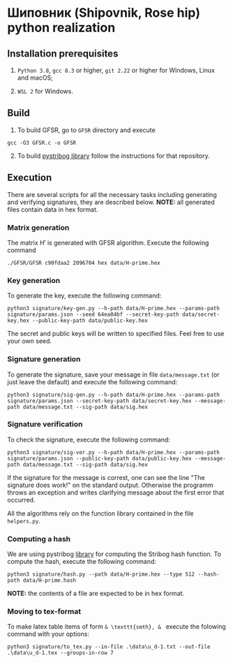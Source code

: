 # Шиповник (Shipovnik, Rose hip) python realization

## Installation prerequisites

1. `Python 3.8`, `gcc 8.3` or higher, `git 2.22` or higher for Windows, Linux and macOS;

2. `WSL 2` for Windows. 

## Build

  1. To build GFSR, go to `GFSR` directory and execute
```
gcc -O3 GFSR.c -o GFSR
```
2. To build [pystribog library](https://github.com/ddulesov/pystribog/) follow the instructions for that repository.
  

## Execution

There are several scripts for all the necessary tasks including generating and verifying signatures, they are described below. 
**NOTE:** all generated files contain data in hex format.

### Matrix generation 

The matrix $H'$ is generated with GFSR algorithm. Execute the following command 
```
./GFSR/GFSR c90fdaa2 2096704 hex data/H-prime.hex
```

### Key generation

To generate the key, execute the following command:
```
python3 signature/key-gen.py --h-path data/H-prime.hex --params-path signature/params.json --seed 64ea04bf --secret-key-path data/secret-key.hex --public-key-path data/public-key.hex
```
The secret and public keys will be written to specified files.
Feel free to use your own seed.

### Signature generation

To generate the signature, save your message in file `data/message.txt` (or just leave the default) and execute the following command:
```
python3 signature/sig-gen.py --h-path data/H-prime.hex --params-path signature/params.json --secret-key-path data/secret-key.hex --message-path data/message.txt --sig-path data/sig.hex
```

### Signature verification

To check the signature, execute the following command:
```
python3 signature/sig-ver.py --h-path data/H-prime.hex --params-path signature/params.json --public-key-path data/public-key.hex --message-path data/message.txt --sig-path data/sig.hex
```

If the signature for the message is correst, one can see the line "The signature does work!" on the standard output. Otherwise the programm throws an exception and writes clarifying message about the first error that occurred.

All the algorithms rely on the function library contained in the file `helpers.py`.

### Computing a hash

We are using pystribog [library](https://github.com/ddulesov/pystribog/) for computing the Stribog hash function.
To compute the hash, execute the following command:
```
python3 signature/hash.py --path data/H-prime.hex --type 512 --hash-path data/H-prime.hash
```

**NOTE:** the contents of a file are expected to be in hex format.

### Moving to tex-format

To make latex table items of form `& \texttt{smth}, & ` execute the folowing command with your options: 

```
python3 signature/to_tex.py --in-file .\data\u_d-1.txt --out-file .\data\u_d-1.tex --groups-in-row 7
```
 